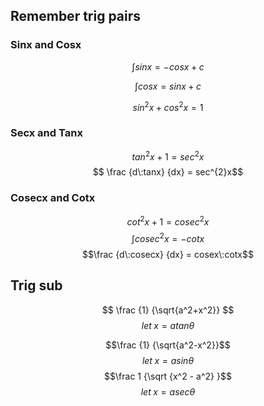 
## Remember trig pairs

###  Sinx and Cosx
$$ \int sinx = -cosx + c $$

$$ \int cosx = sinx + c $$

$$ sin^{2}x + cos^{2}x = 1$$
### Secx and Tanx

$$ tan^{2}x + 1 = sec^{2}x $$
$$ \frac {d\:tanx} {dx} = sec^{2}x$$

### Cosecx and Cotx

$$ cot^{2}x + 1 = cosec^{2}x $$
$$\int cosec^{2}x = -cotx$$
$$\frac {d\:cosecx} {dx} = cosex\:cotx$$

## Trig sub
$$ \frac {1} {\sqrt{a^2+x^2}} $$
$$ let\;x = atan\theta $$

$$\frac {1} {\sqrt{a^2-x^2}}$$
$$let \;x = asin\theta$$
$$\frac 1 {\sqrt {x^2 - a^2} }$$ 
$$let \;x = asec\theta$$